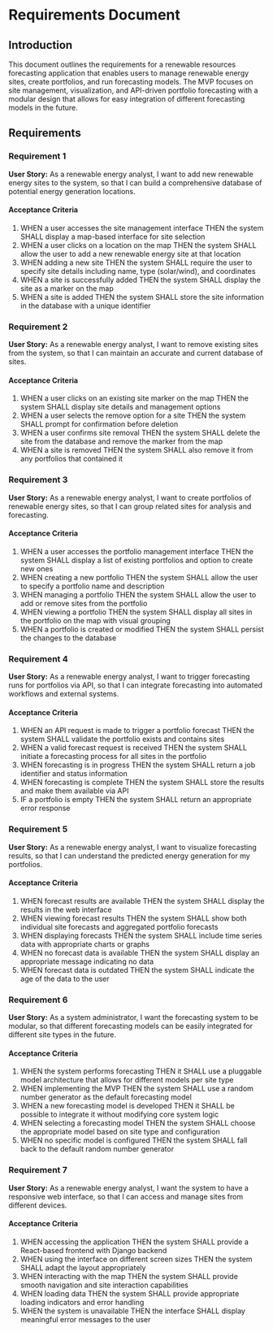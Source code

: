 # Requirements Document

## Introduction

This document outlines the requirements for a renewable resources forecasting application that enables users to manage renewable energy sites, create portfolios, and run forecasting models. The MVP focuses on site management, visualization, and API-driven portfolio forecasting with a modular design that allows for easy integration of different forecasting models in the future.

## Requirements

### Requirement 1

**User Story:** As a renewable energy analyst, I want to add new renewable energy sites to the system, so that I can build a comprehensive database of potential energy generation locations.

#### Acceptance Criteria

1. WHEN a user accesses the site management interface THEN the system SHALL display a map-based interface for site selection
2. WHEN a user clicks on a location on the map THEN the system SHALL allow the user to add a new renewable energy site at that location
3. WHEN adding a new site THEN the system SHALL require the user to specify site details including name, type (solar/wind), and coordinates
4. WHEN a site is successfully added THEN the system SHALL display the site as a marker on the map
5. WHEN a site is added THEN the system SHALL store the site information in the database with a unique identifier

### Requirement 2

**User Story:** As a renewable energy analyst, I want to remove existing sites from the system, so that I can maintain an accurate and current database of sites.

#### Acceptance Criteria

1. WHEN a user clicks on an existing site marker on the map THEN the system SHALL display site details and management options
2. WHEN a user selects the remove option for a site THEN the system SHALL prompt for confirmation before deletion
3. WHEN a user confirms site removal THEN the system SHALL delete the site from the database and remove the marker from the map
4. WHEN a site is removed THEN the system SHALL also remove it from any portfolios that contained it

### Requirement 3

**User Story:** As a renewable energy analyst, I want to create portfolios of renewable energy sites, so that I can group related sites for analysis and forecasting.

#### Acceptance Criteria

1. WHEN a user accesses the portfolio management interface THEN the system SHALL display a list of existing portfolios and option to create new ones
2. WHEN creating a new portfolio THEN the system SHALL allow the user to specify a portfolio name and description
3. WHEN managing a portfolio THEN the system SHALL allow the user to add or remove sites from the portfolio
4. WHEN viewing a portfolio THEN the system SHALL display all sites in the portfolio on the map with visual grouping
5. WHEN a portfolio is created or modified THEN the system SHALL persist the changes to the database

### Requirement 4

**User Story:** As a renewable energy analyst, I want to trigger forecasting runs for portfolios via API, so that I can integrate forecasting into automated workflows and external systems.

#### Acceptance Criteria

1. WHEN an API request is made to trigger a portfolio forecast THEN the system SHALL validate the portfolio exists and contains sites
2. WHEN a valid forecast request is received THEN the system SHALL initiate a forecasting process for all sites in the portfolio
3. WHEN forecasting is in progress THEN the system SHALL return a job identifier and status information
4. WHEN forecasting is complete THEN the system SHALL store the results and make them available via API
5. IF a portfolio is empty THEN the system SHALL return an appropriate error response

### Requirement 5

**User Story:** As a renewable energy analyst, I want to visualize forecasting results, so that I can understand the predicted energy generation for my portfolios.

#### Acceptance Criteria

1. WHEN forecast results are available THEN the system SHALL display the results in the web interface
2. WHEN viewing forecast results THEN the system SHALL show both individual site forecasts and aggregated portfolio forecasts
3. WHEN displaying forecasts THEN the system SHALL include time series data with appropriate charts or graphs
4. WHEN no forecast data is available THEN the system SHALL display an appropriate message indicating no data
5. WHEN forecast data is outdated THEN the system SHALL indicate the age of the data to the user

### Requirement 6

**User Story:** As a system administrator, I want the forecasting system to be modular, so that different forecasting models can be easily integrated for different site types in the future.

#### Acceptance Criteria

1. WHEN the system performs forecasting THEN it SHALL use a pluggable model architecture that allows for different models per site type
2. WHEN implementing the MVP THEN the system SHALL use a random number generator as the default forecasting model
3. WHEN a new forecasting model is developed THEN it SHALL be possible to integrate it without modifying core system logic
4. WHEN selecting a forecasting model THEN the system SHALL choose the appropriate model based on site type and configuration
5. WHEN no specific model is configured THEN the system SHALL fall back to the default random number generator

### Requirement 7

**User Story:** As a renewable energy analyst, I want the system to have a responsive web interface, so that I can access and manage sites from different devices.

#### Acceptance Criteria

1. WHEN accessing the application THEN the system SHALL provide a React-based frontend with Django backend
2. WHEN using the interface on different screen sizes THEN the system SHALL adapt the layout appropriately
3. WHEN interacting with the map THEN the system SHALL provide smooth navigation and site interaction capabilities
4. WHEN loading data THEN the system SHALL provide appropriate loading indicators and error handling
5. WHEN the system is unavailable THEN the interface SHALL display meaningful error messages to the user